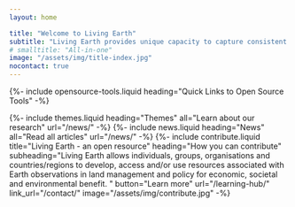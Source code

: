 ```yaml
---
layout: home

title: "Welcome to Living Earth"
subtitle: "Living Earth provides unique capacity to capture consistent and scalable information on the states and dynamics of past and present landscapes that can inform planning for the future. ​"
# smalltitle: "All-in-one"
image: "/assets/img/title-index.jpg"
nocontact: true
---
```


{%-
include opensource-tools.liquid
heading="Quick Links to Open Source Tools"
-%}

{%-
include themes.liquid
heading="Themes"
all="Learn about our research"
url="/news/"
-%}
{%-
include news.liquid
heading="News"
all="Read all articles"
url="/news/"
-%}
{%-
include contribute.liquid
title="Living Earth - an open resource"
heading="How you can contribute"
subheading="Living Earth allows individuals, groups, organisations and countries/regions to develop, access and/or use resources associated with Earth observations in land management and policy for economic, societal and environmental benefit. "
button="Learn more" url="/learning-hub/"
link_url="/contact/"
image="/assets/img/contribute.jpg"
-%}
